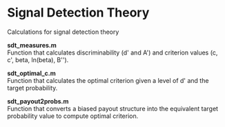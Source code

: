 Signal Detection Theory
==========

Calculations for signal detection theory

**sdt_measures.m**  
Function that calculates discriminability (d' and A') and criterion values (c, c', beta, ln(beta), B'').

**sdt_optimal_c.m**  
Function that calculates the optimal criterion given a level of d' and the target probability.

**sdt_payout2probs.m**  
Function that converts a biased payout structure into the equivalent target probability value to compute optimal criterion.

